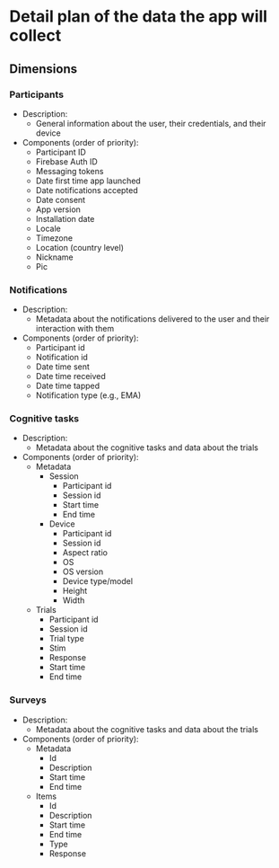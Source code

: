 # Detail plan of the data the app will collect

## Dimensions

### Participants

- Description:
  - General information about the user, their credentials, and their device
- Components (order of priority):
  - Participant ID
  - Firebase Auth ID
  - Messaging tokens
  - Date first time app launched
  - Date notifications accepted
  - Date consent
  - App version
  - Installation date
  - Locale
  - Timezone
  - Location (country level)
  - Nickname
  - Pic

### Notifications

- Description:
  - Metadata about the notifications delivered to the user and their interaction with them
- Components (order of priority):
  - Participant id
  - Notification id
  - Date time sent
  - Date time received
  - Date time tapped
  - Notification type (e.g., EMA)

### Cognitive tasks

- Description:
  - Metadata about the cognitive tasks and data about the trials
- Components (order of priority):
  - Metadata
    - Session
      - Participant id
      - Session id
      - Start time
      - End time
    - Device
      - Participant id
      - Session id
      - Aspect ratio
      - OS
      - OS version
      - Device type/model
      - Height
      - Width
  - Trials
    - Participant id
    - Session id
    - Trial type
    - Stim
    - Response
    - Start time
    - End time

### Surveys

- Description:
  - Metadata about the cognitive tasks and data about the trials
- Components (order of priority):
  - Metadata
    - Id
    - Description
    - Start time
    - End time
  - Items
    - Id
    - Description
    - Start time
    - End time
    - Type
    - Response
